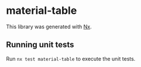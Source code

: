 # material-table

This library was generated with [Nx](https://nx.dev).

## Running unit tests

Run `nx test material-table` to execute the unit tests.
